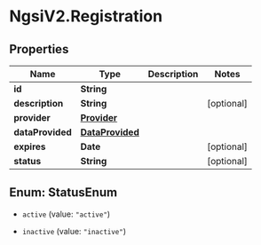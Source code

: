 # NgsiV2.Registration

## Properties

| Name             | Type                                | Description | Notes      |
| ---------------- | ----------------------------------- | ----------- | ---------- |
| **id**           | **String**                          |             |
| **description**  | **String**                          |             | [optional] |
| **provider**     | [**Provider**](Provider.md)         |             |
| **dataProvided** | [**DataProvided**](DataProvided.md) |             |
| **expires**      | **Date**                            |             | [optional] |
| **status**       | **String**                          |             | [optional] |

## Enum: StatusEnum

-   `active` (value: `"active"`)

-   `inactive` (value: `"inactive"`)
